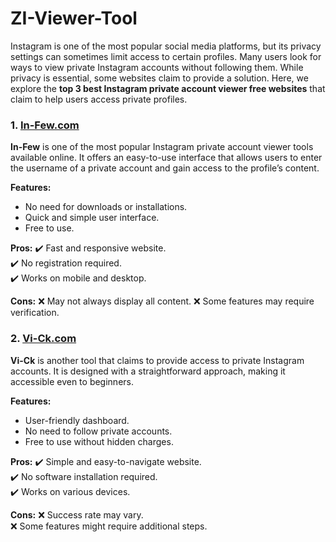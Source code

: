 # ZI-Viewer-Tool
Instagram is one of the most popular social media platforms, but its privacy settings can sometimes limit access to certain profiles. Many users look for ways to view private Instagram accounts without following them. While privacy is essential, some websites claim to provide a solution. Here, we explore the **top 3 best Instagram private account viewer free websites** that claim to help users access private profiles.

### 1. [In-Few.com](https://in-few.com/)
**In-Few** is one of the most popular Instagram private account viewer tools available online. It offers an easy-to-use interface that allows users to enter the username of a private account and gain access to the profile’s content.

**Features:**
- No need for downloads or installations.
- Quick and simple user interface.
- Free to use.

**Pros:**
✔️ Fast and responsive website.  
✔️ No registration required.  
✔️ Works on mobile and desktop.

**Cons:**
❌ May not always display all content.
❌ Some features may require verification.

### 2. [Vi-Ck.com](https://www.vi-ck.com/)
**Vi-Ck** is another tool that claims to provide access to private Instagram accounts. It is designed with a straightforward approach, making it accessible even to beginners.

**Features:**
- User-friendly dashboard.
- No need to follow private accounts.
- Free to use without hidden charges.

**Pros:**
✔️ Simple and easy-to-navigate website.  
✔️ No software installation required.  
✔️ Works on various devices.

**Cons:**
❌ Success rate may vary.  
❌ Some features might require additional steps.

